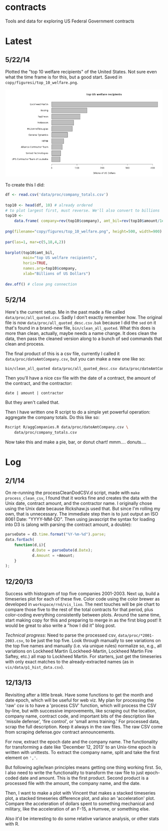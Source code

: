 contracts
=========

Tools and data for exploring US Federal Government contracts

Latest
======

## 5/22/14

Plotted the "top 10 welfare recipients" of the United States. Not sure even 
what the time frame is for this, but a good start. Saved in `copy/figuresi/top_10_welfare.png`.

![welfare](copy/figures/top_10_welfare.png "welfare mamas")

To create this I did:

```R
df <- read.csv('data/proc/company_totals.csv')

top10 <- head(df, 10) # already ordered
# to plot largest first, must reverse. We'll also convert to billions
top10 <- 
    data.frame( company=rev(top10$company), amt_bil=rev(top10$amount/1e9) )

png(filename="copy/figures/top_10_welfare.png", height=500, width=900)

par(las=1, mar=c(5,18,4,2))

barplot(top10$amt_bil, 
        main="top US welfare recipients", 
        horiz=TRUE, 
        names.arg=top10$company, 
        xlab="Billions of US Dollars")

dev.off() # close png connection
```

5/2/14
------

Here's the current setup. Me in the past made a file called
`data/proc/all_quoted.csv`. Sadly I don't exactly remember how. The original 
file is now `data/proc/all_quoted_desc.csv.bak` because I did the `sed` on it
that's found in a brand-new file, `bin/clean_all_quoted`. What this does is
more than clean, actually, maybe needs a name change. It does clean the data,
then pass the cleaned version along to a bunch of sed commands that clean 
and process. 

The final product of this is a csv file, currently I called it
`data/proc/dateAmtCompany.csv`, but you can make a new one like so:

```bash
bin/clean_all_quoted data/proc/all_quoted_desc.csv data/proc/dateAmtCompany.csv
```

Then you'll have a nice csv file with the date of a contract, the amount of the
contract, and the contractor:

```
date | amount | contractor
```

But they aren't called that.

Then I have written one R script to do a simple yet powerful operation:
aggregate the company totals. Do this like so:

```bash
Rscript R/aggCompanies.R data/proc/dateAmtCompany.csv \
    data/proc/company_totals.csv 
```

Now take this and make a pie, bar, or donut chart! mmm.... donuts....

Log
===
2/1/14
------
On re-running the processCleanDodCSV.d script, made with `make process_clean_csv`,
I found that it works fine and creates the data with the Unix date, contract
amount, and the contractor name. I originally chose using the Unix date because
Rickshaw.js used that. But since I'm rolling my own, that is unnecessary. The
immediate step then is to just output an ISO 8061 Date: "YYYY-MM-DD". Then 
using javascript the syntax for loading into D3 is (along with parsing the
contract amount, a double):

```js
parseDate = d3.time.format("%Y-%m-%d").parse;
data.forEach( 
    function(d,i){ 
            d.Date = parseDate(d.Date); 
            d.Amount = +Amount;
    }
);
```

12/20/13
--------
Success with histogram of top five companies 2001-2003. Next up, build a 
timeseries plot for each of these five. Color code using the color brewer as
developed in `workspace/rnd/vis_lixo`. The next touches will be pie chart to
compare those five to the rest of the total contracts for that period, plus
color-coding everything consistently between plots. Around the same time, start
making copy for this and preparing to merge in as the first blog post! It would
be great to also write a "how I did it" blog post.

*Technical progress:*
Need to parse the processed csv, `data/proc/*2001-2003.csv`, to be just the
top five. Look through manually to see variations on the top five names and
manually (i.e. via unique rules) normalize so, e.g., all variations on Lockheed
Martin (Lockheed-Martin, Lockheed Martin Fire Saftey, etc.) all map to 
Lockheed Martin. For starters, just get the timeseries with only exact matches
to the already-extracted names (as in `vis/data/p1_hist_data.csv`).


12/13/13
--------
Revisiting after a little break. Have some functions to get the 
month and date epoch, which will be useful for web viz. My plan for 
processing the 'raw' csv is to have a 'process CSV' function, which will
process the CSV by-line, but with successive improvements, like scraping out
the location, company name, contract code, and important bits of the 
description like 'missile defense', 'fire control', or 'small arms training.'
For processed data, scrap the full description. Keep it always in the raw files.
The raw CSV come from scraping defense.gov contract announcements.

For now, extract the epoch date and the company name. The functionality for
transforming a date like 'December 12, 2013' to an Unix-time epoch is written
with unittests. To extract the company name, split and take the first element
on `','`. 

But following agile/lean principles means getting one thing working first.
So, I also need to write the functionality to transform the raw file to just
epoch-coded date and amount. This is the first product. Second product is a 
processed file with the amount, the company name, and the date.

Then, I want to make a plot with Vincent that makes a stacked timeseries plot,
a stacked timeseries difference plot, and also an 'acceleration' plot. Compare
the acceleration of dollars spent to something mechanical and military, 
like the acceleration of an F-15, a Humvee, or something else.

Also it'd be interesting to do some relative variance analysis, or other stats
with R.

